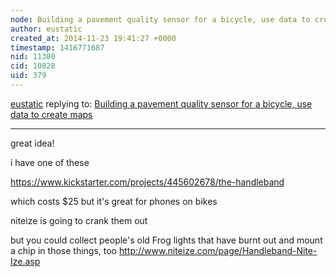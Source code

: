 ```yaml
---
node: Building a pavement quality sensor for a bicycle, use data to create maps
author: eustatic
created_at: 2014-11-23 19:41:27 +0000
timestamp: 1416771687
nid: 11380
cid: 10828
uid: 379
---
```




[eustatic](../profile/eustatic) replying to: [Building a pavement quality sensor for a bicycle, use data to create maps](../notes/laurenrae/11-21-2014/building-a-pavement-quality-sensor-for-a-bicycle-use-data-to-create-maps)

----
great idea!

i have one of these

https://www.kickstarter.com/projects/445602678/the-handleband

which costs $25 but it's great for phones on bikes

niteize is going to crank them out

but you could collect people's old Frog lights that have burnt out and mount a chip in those things, too
http://www.niteize.com/page/Handleband-Nite-Ize.asp